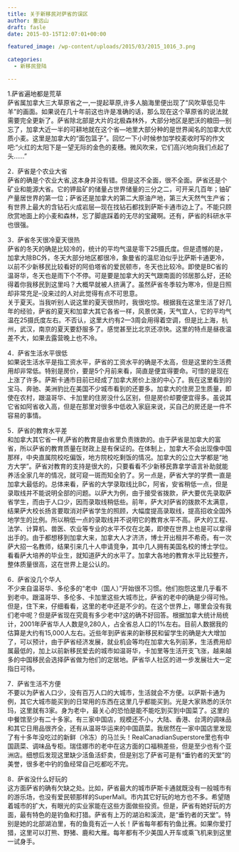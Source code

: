 ```yaml
---
title: 关于新移民对萨省的误区
author: 童远山
draft: fasle
date: 2015-03-15T12:07:01+00:00

featured_image: /wp-content/uploads/2015/03/2015_1016_3.png

categories:
  - 新移民登陆

---
```

1.萨省遍地都是荒草  
萨省属加拿大三大草原省之一,一提起草原,许多人脑海里便出现了“风吹草低见牛羊”的画面。如果说在几十年前这也许是准确的话，那么现在这个草原省的说法就需要完全更新了。萨省除北部是大片的北极森林外，大部分地区是肥沃的粮田&#8212;别忘了，加拿大近一半的可耕地就在这个省&#8212;地里大部分种的是世界闻名的加拿大优质小麦。这里是加拿大的“面包篮子”。回忆一下小时候参加学校麦收时写的作文吧:“火红的太阳下是一望无际的金色的麦穗。微风吹来，它们高兴地向我们点起了头……”<!--more-->

2．萨省是个农业大省  
萨省的确是个农业大省,这本身并没有错。但是这不全面，很不全面。萨省还是个矿业和能源大省。它的钾盐矿的储量占世界储量的三分之二，可开采几百年；铀矿产量居世界的第一位；萨省还是加拿大的第二大原油产地，第三大天然气生产省；有世界上最大的含钻石火成岩层&#8212;现在找钻石都找到萨斯卡通市边上了。不能只顾欣赏地面上的小麦和森林，忘了脚底踩着的无尽的宝藏啊。还有，萨省的科研水平也很强。

3．萨省冬天很冷夏天很热  
萨省的冬天的确是比较冷的，统计的平均气温是零下25摄氏度。但是遗憾的是，加拿大除BC外，冬天大部分地区都很冷，象曼省的温尼泊似乎比萨斯卡通更冷，以前不少新移民比较看好的阿伯塔省的爱民顿市，冬天也比较冷。即使是BC省的温哥华，冬天也是雨下个不停。可是要是加拿大的天气跟南面的邻居那么好，还轮得着你我移民到这里吗？大概早就被人挤满了。虽然萨省冬季较为寒冷，但是日照却非常充足&#8211;没来过的人对此觉得有点不可思意。  
关于夏天。当我听别人说这里的夏天很热时，我很吃惊。根据我在这里生活了好几年的经验，萨省的夏天和加拿大其它各省一样，风景优美，天气宜人，它的平均气温在25摄氏度左右。不否认，这里大约有2—3周会用得着空调，但是比上海，杭州，武汉，南京的夏天要舒服多了。感觉甚至比北京还凉快。这里的特点是昼夜温差不大，如果去露营晚上也不冷。

4．萨省生活水平很低  
如果说生活水平是指工资水平，萨省的工资水平的确是不太高，但是这里的生活费用却非常低。特别是房价，要是5个月前来看，简直是便宜得要命。可惜的是现在上涨了许多。萨斯卡通市目前已经成了加拿大房价上涨的中心了。我在这里看到的宝马、奔驰、美洲豹比在美国不少城市看到的还要多。加拿大的住房卫生质量，即使在农村，跟温哥华、卡加里的住房没什么区别，但是房价却要便宜得多。虽说其它省如阿省收入高，但是在那里对很多中低收入家庭来说，买自己的房还是一件不容易的事情。

5．萨省的教育水平差  
和加拿大其它省一样,萨省的教育是由省里负责拨款的。由于萨省是加拿大的富省，所以萨省的教育质量在财政上是有保证的。在体制上，加拿大不会出现像中国那样，中央直属院校吃偏饭，地方院校吃剩饭的情况。加拿大的公立大学都是“地方大学”。萨省对教育的支持是很大的，只要看看不少新移民靠拿学语言补助就能养活全家几年的情况，就可窥一斑而知全豹了。另一点是，萨省大学的学费一直是加拿大最低的。总体来看，萨省的大学录取线比BC，阿省，安省稍低一点，但是录取线并不能说明全部的问题。以萨大为例，由于接受省拨款，萨大要优先录取萨省学生，而由于人口少，因而录取线稍低些。前年，萨大对萨省的拨款不太满意，结果萨大校长扬言要取消对萨省学生的照顾，大幅度提高录取线，提高招收全国外地学生的比例。所以稍低一点的录取线并不说明它的教育水平不高。萨大的工程、法学、计算机、兽医、农业等专业的水平不仅在北美，即使在世界上也是可以拿得出手的。由于都想移到加拿大来，加拿大人才济济，博士开出租并不希奇。有一次萨大招一名教师，结果引来几十人申请竞争，其中几人拥有美国名校的博士学位。看看萨大培养的毕业生，就知道萨大的水平了。加拿大各地的教育水平比较整齐，整体质量很高，这在世界上是公认的。

6．萨省没几个华人  
不少来自温哥华、多伦多的“老中（国人）”开始很不习惯。他们抱怨这里几乎看不到老中。跟温哥华、多伦多、卡加里这些大城市比，萨省的老中的确是少得可怜。但是，住下来，仔细看看，这里的老中还是不少的。在这个世界上，哪里会没有我们老中呢？但是萨省现在究竟有多少老中?这的确不好回答。根据加拿大统计局统计，2001年萨省华人人数是9,280人，占全省总人口的1%左右。目前人数据我的估算是大约有15,000人左右。近些年到萨省来的新移民和留学生的确是大大增加了，可以预计，由于萨省经济发展，就业机会等均在加拿大名列前茅，生活费用却属最低的，加上以前新移民爱去的城市如温哥华，卡加里等生活开支飞涨，越来越多的中国移民会选择萨省做为他们的定居地。萨省华人社区的进一步发展壮大一定指日可待。

7．萨省生活不方便  
不要以为萨省人口少，没有百万人口的大城市，生活就会不方便。以萨斯卡通为例，其它大城市能买到的日常用的东西在这里几乎都能买到。光是大家熟悉的沃尔玛，这里就有3家。身为老中，最关心的恐怕是能不能吃到买到中国菜了。这里的中餐馆至少有二十多家。有三家中国店，规模还不小，大陆、香港、台湾的调味品和其它日用品很齐全，还有从温哥华运来的中国蔬菜。我居然在一家中国店里发现了有十多年没吃过的新鲜（冷冻）的马兰头！RealCanadianSuperstore里也有中国蔬菜、调味品专柜。瑞佳娜市的老中在这方面的口福稍差些，但是至少也有个亚洲店。细想后发现这里缺少活鱼活虾卖，但是别忘了萨省可是有“垂钓者的天堂”的美誉，很多老中钓的鱼经常自己吃都吃不完。

8．萨省没什么好玩的  
这方面萨省的确有欠缺之处。比如，萨省最大的城市萨斯卡通就既没有一般城市有的游乐场，也没有爱民顿那样的SuperMall。市内其它好玩的地方也不多。希望随着城市的扩大，有眼光的实业家能在这些方面做些投资。但是，萨省有她好玩的方面，最有特色的是钓鱼和打猎。萨省有上万的湖泊和溪流，是“垂钓者的天堂”。特别是她的北部湖泊里，有的鱼竟有近一人长！萨省每年都有钓鱼比赛。如果你爱打猎，这里可以打熊、野猪、鹿和大雁。每年都有不少美国人开车或乘飞机来到这里一试身手。